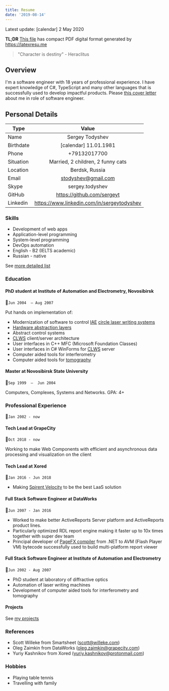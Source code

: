 ```yaml
---
title: Resume
date: '2019-08-14'
---
```


Latest update: [calendar] 2 May 2020<br>

__TL;DR__ [This file](./resume.pdf) has compact PDF digital format generated by https://latexresu.me

> "Character is destiny" - Heraclitus

## Overview

I'm a software engineer with 18 years of professional experience.
I have expert knowledge of C#, TypeScript and many other languages that is successfully used to develop impactful products.
Please [this cover letter](/cover) about me in role of software engineer.

## Personal Details

| Type      | Value                                      |
| --------- |:------------------------------------------:|
| Name      | Sergey Todyshev                            |
| Birthdate | [calendar] 11.01.1981                      |
| Phone     | +79132017700                               |
| Situation | Married, 2 children, 2 funny cats          |
| Location  | Berdsk, Russia                             |
| Email     | stodyshev@gmail.com                        |
| Skype     | sergey.todyshev                            |
| GitHub    | https://github.com/sergeyt                 |
| Linkedin  | https://www.linkedin.com/in/sergeytodyshev |

### Skills

* Development of web apps
* Application-level programming
* System-level programming
* DevOps automation
* English - B2 (IELTS academic)
* Russian - native

See [more detailed list](/skills)

### Education

#### PhD student at Institute of Automation and Electrometry, Novosibirsk
:calendar:<span class="calendar">`Jun 2004  – Aug 2007`</span>

Put hands on implementation of:
* Modernization of software to control [IAE](https://www.iae.nsk.su/en/) [circle laser writing systems](/clws)
* [Hardware abstraction layers](/devicemanager)
* Abstract control systems
* [CLWS](/clws) client/server architecture
* User interfaces in C++ MFC (Microsoft Foundation Classes)
* User interfaces in C# WinForms for [CLWS](/clws) server
* Computer aided tools for interferometry
* Computer aided tools for [tomography](/voxcat)

#### Master at Novosibirsk State University
:calendar:<span class="calendar">`Sep 1999  –  Jun 2004`</span>

Computers, Complexes, Systems and Networks. GPA: 4+

### Professional Experience
:calendar:<span class="calendar">`Jan 2002 - now`</span>

#### Tech Lead at GrapeCity
:calendar:<span class="calendar">`Oct 2018 - now`</span>

Working to make Web Components with efficient and asynchronous data processing and visualization on the client

#### Tech Lead at Xored
:calendar:<span class="calendar">`Jan 2016 - Jun 2018`</span>

* Making [Spirent Velocity](https://www.spirent.com/products/velocity) to be the best LaaS solution

#### Full Stack Software Engineer at DataWorks
:calendar:<span class="calendar">`Jun 2007 - Jan 2016`</span>

* Worked to make better ActiveReports Server platform and ActiveReports product lines.
* Particularly optimized RDL report engine making it faster up to 10x times together with super dev team
* Principal developer of [PageFX compiler](https://github.com/GrapeCity/pagefx) from .NET to AVM (Flash Player VM) bytecode successfully used to build multi-platform report viewer

#### Full Stack Software Engineer at Institute of Automation and Electrometry
:calendar:<span class="calendar">`Jun 2002 - Aug 2007`</span>

* PhD student at laboratory of diffractive optics
* Automation of laser writing machines
* Development of computer aided tools for interferometry and tomography

#### Projects

See [my projects](/projects)

### References
* Scott Willeke from Smartsheet (scott@willeke.com)
* Oleg Zaimkin from DataWorks (oleg.zaimkin@grapecity.com)
* Yuriy Kashnikov from Xored (yuriy.kashnikov@protonmail.com)

### Hobbies
* Playing table tennis
* Travelling with family

